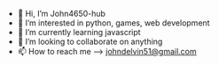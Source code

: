 - 👋 Hi, I’m John4650-hub
- 👀 I’m interested in python, games, web development
- 🌱 I’m currently learning javascript
- 💞️ I’m looking to collaborate on anything
- 📫 How to reach me --> johndelvin51@gmail.com

<!---
John4650-hub/John4650-hub is a ✨ special ✨ repository because its `README.md` (this file) appears on your GitHub profile.
You can click the Preview link to take a look at your changes.
--->
